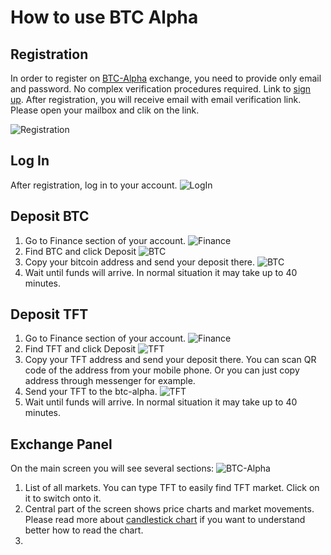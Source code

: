 # How to use BTC Alpha

## Registration
In order to register on [BTC-Alpha](http://btc-alpha.com) exchange, you need to provide only email and password.
No complex verification procedures required. 
Link to [sign up](https://btc-alpha.com/accounts/register/).
After registration, you will receive email with email verification link. Please open your mailbox and clik on the link.

![Registration](https://raw.githubusercontent.com/threefoldfoundation/info_tokens/master/docs/img/btc-alpha-registration.png "Registration Screen")

## Log In
After registration, log in to your account.
![LogIn](https://raw.githubusercontent.com/threefoldfoundation/info_tokens/master/docs/img/btc-alpha-signin.png "Login Screen")


## Deposit BTC
1. Go to Finance section of your account.
![Finance](https://raw.githubusercontent.com/threefoldfoundation/info_tokens/master/docs/img/btc-alpha-finance-section.png "Finance Screen")
2. Find BTC and click Deposit
![BTC](https://raw.githubusercontent.com/threefoldfoundation/info_tokens/master/docs/img/btc-alpha-btc-deposit.png "BTC Screen")
3. Copy your bitcoin address and send your deposit there.
![BTC](https://raw.githubusercontent.com/threefoldfoundation/info_tokens/master/docs/img/btc-alpha-btc-deposit2.png "BTC Screen")
4. Wait until funds will arrive. In normal situation it may take up to 40 minutes. 

## Deposit TFT
1. Go to Finance section of your account.
![Finance](https://raw.githubusercontent.com/threefoldfoundation/info_tokens/master/docs/img/btc-alpha-finance-section.png "Finance Screen")
2. Find TFT and click Deposit
![TFT](https://raw.githubusercontent.com/threefoldfoundation/info_tokens/master/docs/img/btc-alpha-tft-deposit.png "TFT Screen")
3. Copy your TFT address and send your deposit there. You can scan QR code of the address from your mobile phone. Or you can just copy address through messenger for example. 
4. Send your TFT to the btc-alpha. 
![TFT](https://raw.githubusercontent.com/threefoldfoundation/info_tokens/master/docs/img/btc-alpha-tft-deposit2.png "TFT Screen")
5. Wait until funds will arrive. In normal situation it may take up to 40 minutes. 

## Exchange Panel 
On the main screen you will see several sections:
![BTC-Alpha](https://raw.githubusercontent.com/threefoldfoundation/info_tokens/master/docs/img/btc-alpha-sections.png "TFT Screen")
1. List of all markets. You can type TFT to easily find TFT market. Click on it to switch onto it. 
2. Central part of the screen shows price charts and market movements. Please read more about [candlestick chart](https://www.investopedia.com/terms/c/candlestick.asp) if you want to understand better how to read the chart. 
3. 
